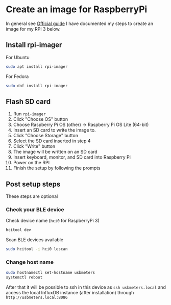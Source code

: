 # Create an image for RaspberryPi
In general see [Official guide](https://www.raspberrypi.com/software/)
I have documented my steps to create an image for my RPI 3 below.
## Install rpi-imager
For Ubuntu
``` bash
sudo apt install rpi-imager
```
For Fedora
``` bash
sudo dnf install rpi-imager
```
## Flash SD card
1. Run `rpi-imager`
2. Click "Choose OS" button
3. Choose Raspberry Pi OS (other) -> Raspberry Pi OS Lite (64-bit)
4. Insert an SD card to write the image to.
5. Click "Choose Storage" button
6. Select the SD card inserted in step 4
7. Click "Write" button
8. The image will be written on an SD card
9. Insert keyboard, monitor, and SD card into Raspberry Pi
10. Power on the RPI
11. Finish the setup by following the prompts

## Post setup steps
These steps are optional
### Check your BLE device
Check device name (`hci0` for RaspberryPi 3)
```bash
hcitool dev
```
Scan BLE devices available
```bash
sudo hcitool -i hci0 lescan
```
### Change host name
```bash
sudo hostnamectl set-hostname usbmeters
systemctl reboot
```
After that it will be possible to ssh in this device as `ssh usbmeters.local` and access the local InfluxDB instance (after installation) through `http://usbmeters.local:8086`
